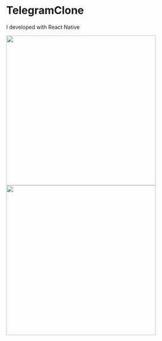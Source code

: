 # TelegramClone
I developed with React Native

<img src="https://firebasestorage.googleapis.com/v0/b/savas-delisi.appspot.com/o/Screenshot_1662748028.png?alt=media&token=c4442e56-65e9-4fcb-945e-dc03c5078177" width="400"> <img src="https://firebasestorage.googleapis.com/v0/b/savas-delisi.appspot.com/o/Screenshot_1662748034.png?alt=media&token=5f73b40e-0661-4305-890c-4434caaf3340" width="400">
